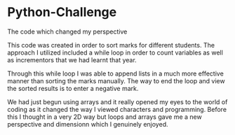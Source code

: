 # Python-Challenge
The code which changed my perspective

This code was created in order to sort marks for different students. The approach I utilized included a while loop in order to count variables as well as incrementors that we had learnt that year. 

Through this while loop I was able to append lists in a much more effective manner than sorting the marks manually. The way to end the loop and view the sorted results is to enter a negative mark.

We had just begun using arrays and it really opened my eyes to the world of coding as it changed the way I viewed characters and programming. Before this I thought in a very 2D way but loops and arrays gave me a new perspective and dimensionn which I genuinely enjoyed.
